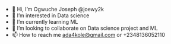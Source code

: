 - 👋 Hi, I’m Ogwuche Joseph @joewy2k
- 👀 I’m interested in Data science
- 🌱 I’m currently learning ML
- 💞️ I’m looking to collaborate on Data science project and ML
- 📫 How to reach me ada4kole@gmail.com or +2348136052110
<!---
joewy2k/joewy2k is a ✨ special ✨ repository because its `README.md` (this file) appears on your GitHub profile.
You can click the Preview link to take a look at your changes.
--->
